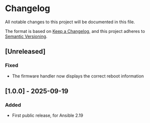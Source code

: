 # Changelog

All notable changes to this project will be documented in this file.

The format is based on [Keep a Changelog](https://keepachangelog.com/en/1.1.0/),
and this project adheres to [Semantic Versioning](https://semver.org/spec/v2.0.0.html).

## [Unreleased]

### Fixed

- The firmware handler now displays the correct reboot information

## [1.0.0] - 2025-09-19

### Added

- First public release, for Ansible 2.19
